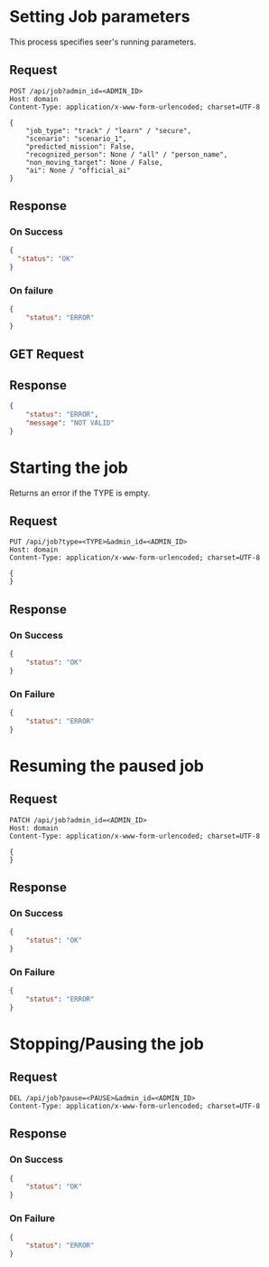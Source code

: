 # Setting Job parameters

This process specifies seer's running parameters.

## Request
```http
POST /api/job?admin_id=<ADMIN_ID>
Host: domain
Content-Type: application/x-www-form-urlencoded; charset=UTF-8

{
    "job_type": "track" / "learn" / "secure",
    "scenario": "scenario_1",
    "predicted_mission": False,
    "recognized_person": None / "all" / "person_name",
    "non_moving_target": None / False,
    "ai": None / "official_ai"
}
```
## Response

### On Success
```json
{
  "status": "OK"
}
```

### On failure
```json
{
    "status": "ERROR"
}
```

## GET Request

## Response

```json
{
    "status": "ERROR",
    "message": "NOT VALID"
}
```

# Starting the job
Returns an error if the TYPE is empty.

## Request
```http
PUT /api/job?type=<TYPE>&admin_id=<ADMIN_ID>
Host: domain
Content-Type: application/x-www-form-urlencoded; charset=UTF-8

{
}
```

## Response
### On Success
```json
{
    "status": "OK"
}
```

### On Failure
```json
{
    "status": "ERROR"
}
```

# Resuming the paused job

## Request
```http
PATCH /api/job?admin_id=<ADMIN_ID>
Host: domain
Content-Type: application/x-www-form-urlencoded; charset=UTF-8

{
}
```

## Response
### On Success
```json
{
    "status": "OK"
}
```

### On Failure
```json
{
    "status": "ERROR"
}
```

# Stopping/Pausing the job

## Request
```http
DEL /api/job?pause=<PAUSE>&admin_id=<ADMIN_ID>
Content-Type: application/x-www-form-urlencoded; charset=UTF-8
```

## Response
### On Success
```json
{
    "status": "OK"
}
```
### On Failure
```json
{
    "status": "ERROR"
}
```
